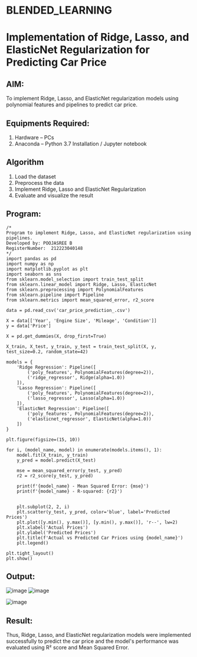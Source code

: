 # BLENDED_LEARNING
# Implementation of Ridge, Lasso, and ElasticNet Regularization for Predicting Car Price

## AIM:
To implement Ridge, Lasso, and ElasticNet regularization models using polynomial features and pipelines to predict car price.

## Equipments Required:
1. Hardware – PCs
2. Anaconda – Python 3.7 Installation / Jupyter notebook

## Algorithm
1. Load the dataset
2. Preprocess the data
3. Implement Ridge, Lasso and ElasticNet Regularization 
4. Evaluate and visualize the result

## Program:
```
/*
Program to implement Ridge, Lasso, and ElasticNet regularization using pipelines.
Developed by: POOJASREE B
RegisterNumber:  212223040148
*/
import pandas as pd
import numpy as np
import matplotlib.pyplot as plt
import seaborn as sns
from sklearn.model_selection import train_test_split
from sklearn.linear_model import Ridge, Lasso, ElasticNet
from sklearn.preprocessing import PolynomialFeatures
from sklearn.pipeline import Pipeline
from sklearn.metrics import mean_squared_error, r2_score

data = pd.read_csv('car_price_prediction_.csv')

X = data[['Year', 'Engine Size', 'Mileage', 'Condition']] 
y = data['Price']

X = pd.get_dummies(X, drop_first=True)

X_train, X_test, y_train, y_test = train_test_split(X, y, test_size=0.2, random_state=42)

models = {
    'Ridge Regression': Pipeline([
        ('poly_features', PolynomialFeatures(degree=2)),
        ('ridge_regressor', Ridge(alpha=1.0))
    ]),
    'Lasso Regression': Pipeline([
        ('poly_features', PolynomialFeatures(degree=2)),
        ('lasso_regressor', Lasso(alpha=1.0))
    ]),
    'ElasticNet Regression': Pipeline([
        ('poly_features', PolynomialFeatures(degree=2)),
        ('elasticnet_regressor', ElasticNet(alpha=1.0))
    ])
}

plt.figure(figsize=(15, 10))

for i, (model_name, model) in enumerate(models.items(), 1):
    model.fit(X_train, y_train)
    y_pred = model.predict(X_test)

    mse = mean_squared_error(y_test, y_pred)
    r2 = r2_score(y_test, y_pred)
    
    print(f'{model_name} - Mean Squared Error: {mse}')
    print(f'{model_name} - R-squared: {r2}')
    

    plt.subplot(2, 2, i)
    plt.scatter(y_test, y_pred, color='blue', label='Predicted Prices')
    plt.plot([y.min(), y.max()], [y.min(), y.max()], 'r--', lw=2) 
    plt.xlabel('Actual Prices')
    plt.ylabel('Predicted Prices')
    plt.title(f'Actual vs Predicted Car Prices using {model_name}')
    plt.legend()

plt.tight_layout()
plt.show()
```

## Output:
![image](https://github.com/user-attachments/assets/ba77c23c-70b1-4c8a-87b5-7a2e222958f9)
![image](https://github.com/user-attachments/assets/5f0560f6-bc46-4505-9c0b-4b4fe34d6031)

![image](https://github.com/user-attachments/assets/14509bd4-5fcb-4bfe-b0b6-ee39f5b28217)



## Result:
Thus, Ridge, Lasso, and ElasticNet regularization models were implemented successfully to predict the car price and the model's performance was evaluated using R² score and Mean Squared Error.
